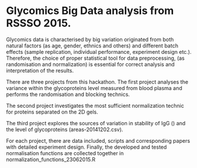 # Glycomics Big Data analysis from RSSSO 2015. 

Glycomics data is characterised by big variation originated from both natural factors (as age, gender, ethnics and others) and different batch effects (sample replication, individual performance, experiment design etc.). Therefore, the choice of proper statistical tool for data preprocessing, (as randomisation and normalization) is essential for correct analysis and interpretation of the results.

There are three projects from this hackathon. The first project analyses the variance within the glycoproteins level measured from blood plasma and performs the randomisation and blocking technics.

The second project investigates the most sufficient normalization technic for proteins separated on the 2D gels.

The third project explores the sources of variation in stability of IgG () and the level of glycoproteins (areas-20141202.csv).

For each project, there are data included, scripts and corresponding papers with detailed experiment design. Finally, the developed and tested normalisation functions are collected together in normalization_functions_23062015.R
